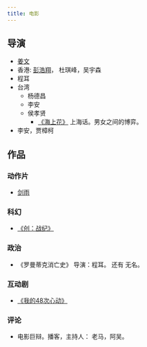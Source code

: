```yaml
---
title: 电影
---
```


## 导演
* [姜文](./director/jiang-wen.md)
* 香港: [彭浩翔](./director/pang-ho-cheung.md)， 杜琪峰，吴宇森
* 程耳
* 台湾 
  * 杨德昌
  * 李安
  * 侯孝贤
    * [《海上花》](https://www.youtube.com/watch?v=OKgDY9bNTPo) 上海话。男女之间的博弈。
* 李安，贾樟柯

## 作品
### 动作片
* [剑雨](./works/action/reign-of-assassins.md)

### 科幻
* [《创：战纪》](./works/sci-fi/tron-legacy.md)

### 政治
* 《罗曼蒂克消亡史》 导演：程耳。 还有 无名。

### 互动剧
* [《我的48次心动》](./works/love/48-heartbeat.md)

### 评论
* 电影巨辩。播客，主持人： 老马，阿吴。

